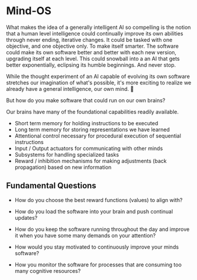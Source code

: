 # Mind-OS 

What makes the idea of a generally intelligent AI so compelling is the notion that a human level intelligence could continually improve its own abilities through never ending, iterative changes. It could be tasked with one objective, and one objective only. To make itself smarter. The software could make its own software better and better with each new version, upgrading itself at each level. This could snowball into a an AI that gets better exponentially, eclipsing its humble beginnings. And never stop.

While the thought experiment of an AI capable of evolving its own software stretches our imagination of what's possible, it's more exciting to realize we already have a general intelligence, our own mind. 🧠

But how do you make software that could run on our own brains?

Our brains have many of the foundational capabilities readily available.
- Short term memory for holding instructions to be executed
- Long term memory for storing representations we have learned
- Attentional control necessary for procedural execution of sequential instructions
- Input / Output actuators for communicating with other minds
- Subsystems for handling specialized tasks
- Reward / inhibition mechanisms for making adjustments (back propagation) based on new information

## Fundamental Questions

- How do you choose the best reward functions (values) to align with?

- How do you load the software into your brain and push continual updates?

- How do you keep the software running throughout the day and improve it when you have some many demands on your attention?

- How would you stay motivated to continuously improve your minds software?

- How you monitor the software for processes that are consuming too many cognitive resources?
